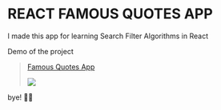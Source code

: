 # REACT FAMOUS QUOTES APP

I made this app for learning Search Filter Algorithms in React

Demo of the project<br/>
> [Famous Quotes App](https://master--sparkling-salmiakki-2db71b.netlify.app/)
> 
> <img src="https://cdn.discordapp.com/attachments/1020759917663101053/1117811831499661373/image.png"/>

bye! 👋👋
